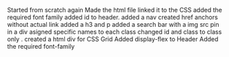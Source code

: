 Started from scratch again
Made the html file
linked it to the CSS 
added the required font family
added id to header.
added a nav 
created href anchors without actual link
added a h3 and p 
added a search bar with a img src pin in a div
asigned specific names to each class
changed id and class to class only .
created a html div for CSS Grid
Added display-flex to Header
Added the required font-family
